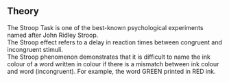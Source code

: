 ## Theory
The Stroop Task is one of the best-known psychological experiments named after John Ridley Stroop.<br>
The Stroop effect refers to a delay in reaction times between congruent and incongruent stimuli.<br>
The Stroop phenomenon demonstrates that it is difficult to name the ink colour of a word written in colour if there is a mismatch between ink colour and word (incongruent). For example, the word GREEN printed in RED ink. 

